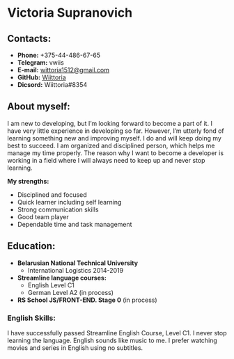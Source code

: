 # Victoria Supranovich #
## Contacts:
* __Phone:__ +375-44-486-67-65
* __Telegram:__ vwiis
* __E-mail:__ wittoria1512@gmail.com
* __GitHub:__ [Wiittoria](https://github.com/Wiittoria)
* __Dicsord:__ Wiittoria#8354

## About myself:
I am new to developing, but I’m looking forward to become a part of it. I have very little experience in developing so far. However, I’m utterly fond of learning something new and improving myself. I do and will keep doing my best to succeed. I am organized and disciplined person, which helps me manage my time properly. The reason why I want to become a developer is working in a field where I will always need to keep up and never stop learning.

**My strengths:**
* Disciplined and focused
* Quick learner including self learning
* Strong communication skills
* Good team player
* Dependable time and task management

## Education:
* __Belarusian National Technical University__
    * International Logistics 2014-2019
* __Streamline language courses:__
    * English Level C1
    * German Level A2 (in process)
* __RS School JS/FRONT-END. Stage 0__ (in process)

### English Skills:
I have successfully passed Streamline English Course, Level C1. I never stop learning the language. English sounds like music to me. I prefer watching movies and series in English using no subtitles. 